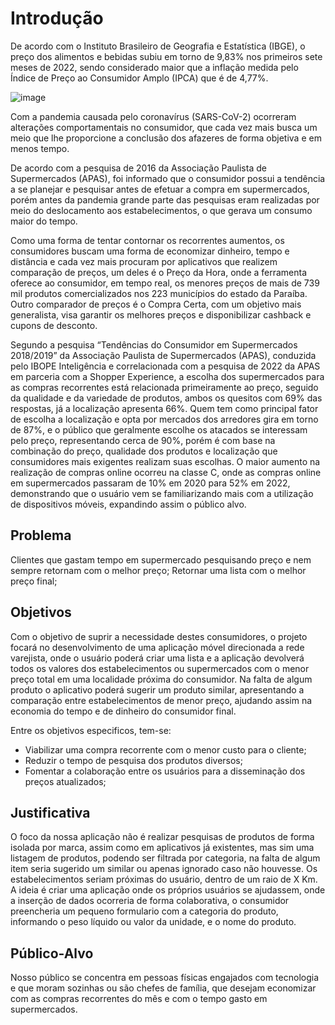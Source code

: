 # Introdução

De acordo com o Instituto Brasileiro de Geografia e Estatística (IBGE), o preço dos alimentos e bebidas subiu em torno de 9,83% nos primeiros sete meses de 2022, sendo considerado maior que a inflação medida pelo Índice de Preço ao Consumidor Amplo (IPCA) que é de 4,77%.

![image](https://user-images.githubusercontent.com/32153247/188535665-7bf1c3ef-91d6-4de1-8d8c-16906c30a9a7.png)

Com a pandemia causada pelo coronavírus (SARS-CoV-2) ocorreram alterações comportamentais no consumidor, que cada vez mais busca um meio que lhe proporcione a conclusão dos afazeres de forma objetiva e em menos tempo.

De acordo com a pesquisa de 2016 da Associação Paulista de Supermercados (APAS), foi informado que o consumidor possui a tendência a se planejar e pesquisar antes de efetuar a compra em supermercados, porém antes da pandemia grande parte das pesquisas eram realizadas por meio do deslocamento aos estabelecimentos, o que gerava um consumo maior do tempo.

Como uma forma de tentar contornar os recorrentes aumentos, os consumidores buscam uma forma de economizar dinheiro, tempo e distância e cada vez mais procuram por aplicativos que realizem comparação de preços, um deles é o Preço da Hora, onde a ferramenta oferece ao consumidor, em tempo real, os menores preços de mais de 739 mil produtos comercializados nos 223 municípios do estado da Paraíba. Outro comparador de preços é o Compra Certa, com um objetivo mais generalista, visa garantir os melhores preços e disponibilizar cashback e cupons de desconto.

Segundo a pesquisa “Tendências do Consumidor em Supermercados 2018/2019” da Associação Paulista de Supermercados (APAS), conduzida pelo IBOPE Inteligência e correlacionada com a pesquisa de 2022 da APAS em parceria com a Shopper Experience, a escolha dos supermercados para as compras recorrentes está relacionada primeiramente ao preço, seguido da qualidade e da variedade de produtos, ambos os quesitos com 69% das respostas, já a localização apresenta 66%. Quem tem como principal fator de escolha a localização e opta por mercados dos arredores gira em torno de 87%, e o público que geralmente escolhe os atacados se interessam pelo preço, representando cerca de 90%, porém é com base na combinação do preço, qualidade dos produtos e localização que consumidores mais exigentes realizam suas escolhas.
O maior aumento na realização de compras online ocorreu na classe C, onde as compras online em supermercados passaram de 10% em 2020 para 52% em 2022, demonstrando que o usuário vem se familiarizando mais com a utilização de dispositivos móveis, expandindo assim o público alvo.

## Problema

Clientes que gastam tempo em supermercado pesquisando preço e nem sempre retornam com o melhor preço;
Retornar uma lista com o melhor preço final;

## Objetivos

Com o objetivo de suprir a necessidade destes consumidores, o projeto focará no desenvolvimento de uma aplicação móvel direcionada a rede varejista, onde o usuário poderá criar uma lista e a aplicação devolverá todos os valores dos estabelecimentos ou supermercados com o menor preço total em uma localidade próxima do consumidor. Na falta de algum produto o aplicativo poderá sugerir um produto similar, apresentando a comparação entre estabelecimentos de menor preço, ajudando assim na economia do tempo e de dinheiro do consumidor final.

Entre os objetivos especificos, tem-se:
- Viabilizar uma compra recorrente com o menor custo para o cliente;
- Reduzir o tempo de pesquisa dos produtos diversos;
- Fomentar a colaboração entre os usuários para a disseminação dos preços atualizados;

## Justificativa

O foco da nossa aplicação não é realizar pesquisas de produtos de forma isolada por marca, assim como em aplicativos já existentes, mas sim uma listagem de produtos, podendo ser filtrada por categoria, na falta de algum item seria sugerido um similar ou apenas ignorado caso não houvesse.
Os estabelecimentos seriam próximas do usuário, dentro de um raio de X Km.
A ideia é criar uma aplicação onde os próprios usuários se ajudassem, onde a inserção de dados ocorreria de forma colaborativa, o consumidor preencheria um pequeno formulario com a categoria do produto, informando o peso líquido ou valor da unidade, e o nome do produto.

## Público-Alvo

Nosso público se concentra em pessoas físicas engajados com tecnologia e que moram sozinhas ou são chefes de família, que desejam economizar com as compras recorrentes do mês e com o tempo gasto em supermercados.
